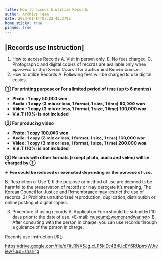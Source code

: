 ```yaml
---
title: How to access & utilize Records
author: Archive Team
date: 2023-01-14T07:22:43.279Z
home_sticky: true
pinned: true
---
```

## \[Records use Instruction]

1. How to access Records
   A. Visit in person only.
   B. No fees charged.
   C. Photographic and digital copies of records are available only when approved by the Korean Council for Justice and Remembrance.
2. How to utilize Records
   A. Following fees will be charged to use digital copies.

**<Digital Copy Usage Fees Standard>**

**① For printing purpose or For a limited period of time (up to 6 months)**

* **Photo : 1 copy 50,000 won**
* **Audio : 1 copy (3 min or less, 1 format, 1 size, 1 time) 80,000 won**
* **Video : 1 copy (3 min or less, 1 format, 1 size, 1 time) 100,000 won**
* **V.A.T (10%) is not included**

**② For producing video**

* **Photo: 1 copy 100,000 won**
* **Audio: 1 copy (3 min or less, 1 format, 1 size, 1 time) 160,000 won**
* **Video: 1 copy (3 min or less, 1 format, 1 size, 1 time) 200,000 won**
* **V.A.T (10%) is not included**

**③ Records with other formats (except photo, audio and video) will be charged by  ①.**

**※ Fee could be reduced or exempted depending on the purpose of use.**

  B. Restriction of Use
    1) If the purpose or method of use are deemed to be harmful to the preservation of records or may derogate it’s meaning, The Korean Council for Justice and Remembrance may restrict the use of records.
    2) Prohibits unauthorized reproduction, duplication, distribution or online posting of digital copies.

3. Procedure of using records
   A. Application Form should be submitted 10 days prior to the date of use. <E-mail: museum@womenandwar.net> 
   B. After consulting with the person in charge, you can use records through a guidance of the person in charge.



Records use Instruction URL:

<https://drive.google.com/file/d/1tLRNX5Jg_cLP5kiDc4B4UcBY6RUpmxWJ/view?usp=sharing>